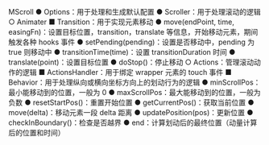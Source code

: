 MScroll
● Options：用于处理和生成默认配置
● Scroller：用于处理滚动的逻辑
  ○ Animater
    ■ Transition：用于实现元素移动
      ● move(endPoint, time, easingFn)：设置目标位置，transition，translate 等信息，开始移动元素，期间触发各种 hooks 事件
      ● setPending(pending)：设置是否移动中，pending 为 true 则移动中
      ● transitionTime(time)：设置 transitionDuration 时间
      ● translate(point)：设置目标位置
      ● doStop()：停止移动
  ○ Actions：管理滚动动作的逻辑
    ■ ActionsHandler：用于绑定 wrapper 元素的 touch 事件
    ■ Behavior：用于处理纵向或横向坐标方向上的划动行为的逻辑
      ● minScrollPos：最小能移动到的位置，一般为 0
      ● maxScrollPos：最大能移动到的位置，一般为负数
      ● resetStartPos()：重置开始位置
      ● getCurrentPos()：获取当前位置
      ● move(delta)：移动元素一段 delta 距离
      ● updatePosition(pos)：更新位置
      ● checkInBoundary()：检查是否越界
      ● end：计算划动后的最终位置（动量计算后的位置和时间）

